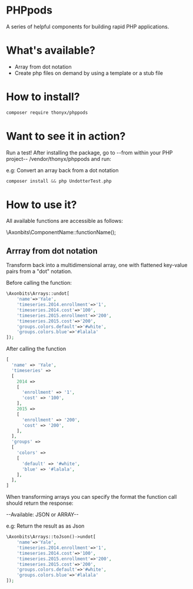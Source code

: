# PHPpods
A series of helpful components for building rapid PHP applications. 

# What's available?
* Array from dot notation
* Create php files on demand by using a template or a stub file

# How to install?
```sh
composer require thonyx/phppods 
```

# Want to see it in action?
Run a test! After installing the package, go to --from within your PHP project-- /vendor/thonyx/phppods and run: 

e.g: Convert an array back from a dot notation
```php
composer install && php UndotterTest.php
```

# How to use it?
All available functions are accessible as follows: 

\Axonbits\ComponentName::functionName();


## Arrray from dot notation

Transform back into a multidimensional array, one with flattened key-value pairs from a "dot" notation.

Before calling the function: 

```php
\Axonbits\Arrays::undot[
	'name'=>'Yale', 
	'timeseries.2014.enrollment'=>'1',
	'timeseries.2014.cost'=>'100',
	'timeseries.2015.enrollment'=>'200',
	'timeseries.2015.cost'=>'200',
	'groups.colors.default'=>'#white',
	'groups.colors.blue'=>'#lalala'
]);
```

After calling the function
```php
[
  'name' => 'Yale',
  'timeseries' =>
  [
    2014 =>
    [
      'enrollment' => '1',
      'cost' => '100',
    ],
    2015 =>
    [
      'enrollment' => '200',
      'cost' => '200',
    ],
  ],
  'groups' =>
  [
    'colors' =>
    [
      'default' => '#white',
      'blue' => '#lalala',
    ],
  ],
]
```

When transforming arrays you can specify the format the function call should return the response: 

--Available: JSON or ARRAY--

e.g: 
Return the result as as Json

```php
\Axonbits\Arrays::toJson()->undot[
	'name'=>'Yale', 
	'timeseries.2014.enrollment'=>'1',
	'timeseries.2014.cost'=>'100',
	'timeseries.2015.enrollment'=>'200',
	'timeseries.2015.cost'=>'200',
	'groups.colors.default'=>'#white',
	'groups.colors.blue'=>'#lalala'
]);
```
